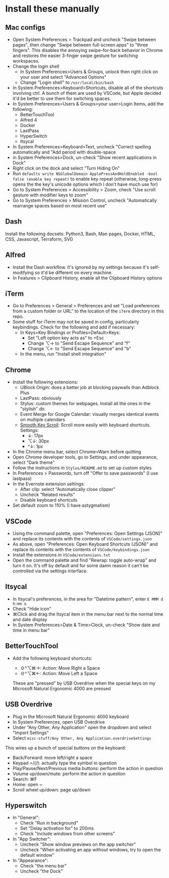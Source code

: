 # Install these manually

## Mac configs
* Open System Preferences > Trackpad and uncheck "Swipe between pages", then change
  "Swipe between full-screen apps" to "three fingers". This disables the annoying
  swipe-for-back behavior in Chrome and restores the easier 3-finger swipe gesture
  for switching workspaces.
* Change the login shell
  * In System Preferences>Users & Groups, unlock then right click on your user and select "Advanced Options"
  * Change "Login shell" to `/usr/local/bin/bash`
* In System Preferences>Keyboard>Shortcuts, disable all of the shortcuts involving ctrl. A bunch of them are used by VSCode, but Apple decided it'd be better to use them for switching spaces.
* In System Preferences>Users & Groups>your user>Login Items, add the following:
  * BetterTouchTool
  * Alfred 4
  * Docker
  * LastPass
  * HyperSwitch
  * Itsycal
* In System Preferences>Keyboard>Text, uncheck "Correct spelling automatically and "Add period with double-space
* in System Preferences>Dock, un-check "Show recent applications in Dock"
* Right click on the dock and select "Turn Hiding On"
* Run `defaults write NSGlobalDomain ApplePressAndHoldEnabled -bool false (enable key repeat)` to
  enable key repeat (otherwise, long-press opens the the key's unicode options which I don't have
  much use for)
* Go to System Preferences > Accessibility > Zoom, check "Use scroll gesture with modifier keys to zoom"
* Go to System Preferences > Mission Control, uncheck "Automatically rearrange spaces based on most
  recent use"

## Dash
Install the following docsets: Python3, Bash, Man pages, Docker, HTML, CSS, Javascript, Terraform,
SVG

## Alfred
* Install the Dash workflow. It's ignored by my settings because it's self-modifying so it'd be
  different on every machine.
* In Features > Clipboard History, enable all the Clipboard History options

## iTerm
* Go to Preferences > General > Preferences and set "Load preferences from a custom folder or URL"
  to the location of the `iTerm` directory in this repo.
* Some stuff for iTerm may not be saved in config, particularly keybindings. Check for the following and add if necessary:
  * In Keys>Key Bindings or Profiles>Default>Keys:
    * Set "Left option key acts as" to +Esc
    * Change ⌥→ to "Send Escape Sequence" and "f"
    * Change ⌥← to "Send Escape Sequence" and "b"
  * In the menu, run "Install shell integration"

## Chrome
* Install the following extensions:
  * UBlock Origin: does a better job at blocking paywalls than Adblock Plus
  * LastPass: obviously
  * Stylus: custom themes for webpages. Install all the ones in the "stylish" dir.
  * Event Merge for Google Calendar: visually merges identical events on multiple calendars
  * [Smooth Key Scroll](https://chrome.google.com/webstore/detail/smooth-key-scroll/gphmhpfbknciemgfnfhjapilmcaecljh):
    Scroll more easily with keyboard shortcuts. Settings:
    * ↓: 17px
    * ⌥↓: 30px
    * ^↓: 1px
* In the Chrome menu bar, select Chrome>Warn before quitting
* Open Chrome developer tools, go to Settings, and under appearance, select "Dark theme"
* Follow the instructions in `Stylus/README.md` to set up custom styles
* In Preferences > Passwords, turn off "Offer to save passwords" (I use lastpass)
* In the Evernote extension settings:
  * After clip: select "Automatically close clipper"
  * Uncheck "Related results"
  * Disable keyboard shortcuts
* Set default zoom to 110% (I have astygmatism)

## VSCode
* Using the command palette, open "Preferences: Open Settings (JSON)" and replace its contents with the contents of `VSCode/settings.json`
* As above, open "Preferences: Open Keyboard Shortcuts (JSON)" and replace its contents with the contents of `VSCode/keybindings.json`
* Install the extensions in `VSCode/extensions.txt`
* Open the command palette and find "Rewrap: toggle auto-wrap" and turn it on. It's off by default
  and for some damn reason it can't be controlled via the settings interface.

## Itsycal
* In Itsycal's preferences, in the area for "Datetime pattern", enter `E MMM d  h:mm a`
* Check "Hide icon"
* ⌘Click and drag the Itsycal item in the menu bar next to the normal time and date display
* In System Preferences>Date & Time>Clock, un-check "Show date and time in menu bar"

## BetterTouchTool
* Add the following keyboard shortcuts:
  * ⇧^⌥⌘→: Action: Move Right a Space
  * ⇧^⌥⌘←: Action: Move Left a Space
  
  These are "pressed" by USB Overdrive when the special keys on my Microsoft Natural Ergonomic
  4000 are pressed

## USB Overdrive
* Plug in the Microsoft Natural Ergonomic 4000 keyboard
* In System Preferences, open USB Overdrive
* Under "Any Other, Any Application" open the dropdown and select "Import Settings"
* Select `misc-stuff/Any Other, Any Application.overdriveSettings`

This wires up a bunch of special buttons on the keyboard:
* Back/Forward: move left/right a space
* Keypad =/(/): actually type the symbol in question
* Play/Pause/Next/Previous media buttons: perform the action in question
* Volume up/down/mute: perform the action in question
* Search: ⌘F
* Home: open ~
* Scroll wheel up/down: page up/down

## Hyperswitch
* In "General":
  * Check "Run in background"
  * Set "Delay activation for" to 200ms
  * Check "Include windows from other screens"
* In "App Switcher":
  * Uncheck "Show window previews on the app switcher"
  * Uncheck "When activating an app without windows, try to open the default window"
* In "Appearance":
  * Check "the menu bar"
  * Uncheck "the Dock"
